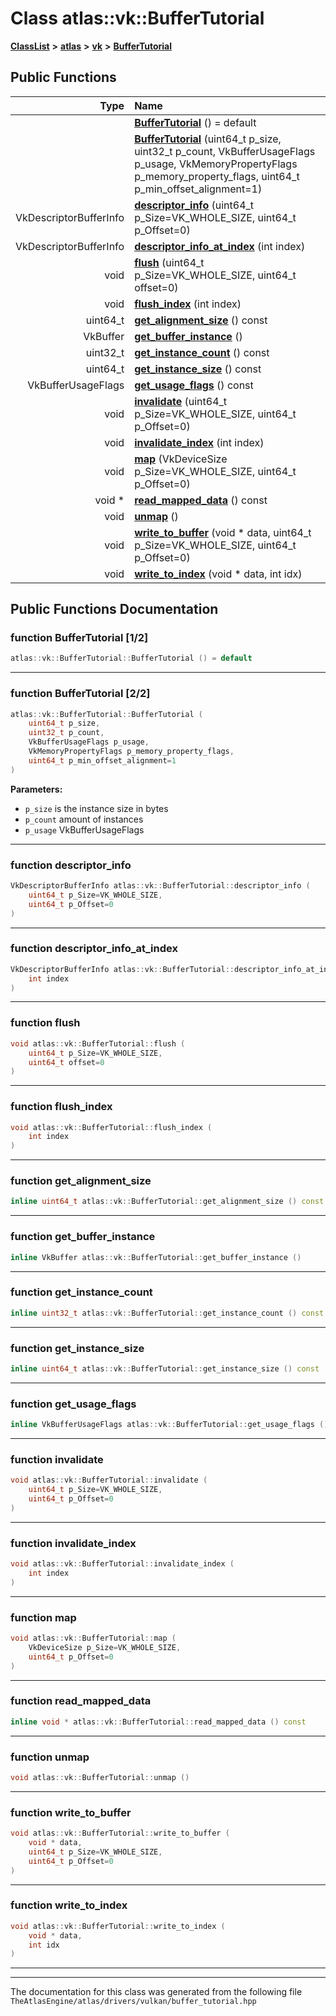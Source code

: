 

# Class atlas::vk::BufferTutorial



[**ClassList**](annotated.md) **>** [**atlas**](namespaceatlas.md) **>** [**vk**](namespaceatlas_1_1vk.md) **>** [**BufferTutorial**](classatlas_1_1vk_1_1BufferTutorial.md)










































## Public Functions

| Type | Name |
| ---: | :--- |
|   | [**BufferTutorial**](#function-buffertutorial-12) () = default<br> |
|   | [**BufferTutorial**](#function-buffertutorial-22) (uint64\_t p\_size, uint32\_t p\_count, VkBufferUsageFlags p\_usage, VkMemoryPropertyFlags p\_memory\_property\_flags, uint64\_t p\_min\_offset\_alignment=1) <br> |
|  VkDescriptorBufferInfo | [**descriptor\_info**](#function-descriptor_info) (uint64\_t p\_Size=VK\_WHOLE\_SIZE, uint64\_t p\_Offset=0) <br> |
|  VkDescriptorBufferInfo | [**descriptor\_info\_at\_index**](#function-descriptor_info_at_index) (int index) <br> |
|  void | [**flush**](#function-flush) (uint64\_t p\_Size=VK\_WHOLE\_SIZE, uint64\_t offset=0) <br> |
|  void | [**flush\_index**](#function-flush_index) (int index) <br> |
|  uint64\_t | [**get\_alignment\_size**](#function-get_alignment_size) () const<br> |
|  VkBuffer | [**get\_buffer\_instance**](#function-get_buffer_instance) () <br> |
|  uint32\_t | [**get\_instance\_count**](#function-get_instance_count) () const<br> |
|  uint64\_t | [**get\_instance\_size**](#function-get_instance_size) () const<br> |
|  VkBufferUsageFlags | [**get\_usage\_flags**](#function-get_usage_flags) () const<br> |
|  void | [**invalidate**](#function-invalidate) (uint64\_t p\_Size=VK\_WHOLE\_SIZE, uint64\_t p\_Offset=0) <br> |
|  void | [**invalidate\_index**](#function-invalidate_index) (int index) <br> |
|  void | [**map**](#function-map) (VkDeviceSize p\_Size=VK\_WHOLE\_SIZE, uint64\_t p\_Offset=0) <br> |
|  void \* | [**read\_mapped\_data**](#function-read_mapped_data) () const<br> |
|  void | [**unmap**](#function-unmap) () <br> |
|  void | [**write\_to\_buffer**](#function-write_to_buffer) (void \* data, uint64\_t p\_Size=VK\_WHOLE\_SIZE, uint64\_t p\_Offset=0) <br> |
|  void | [**write\_to\_index**](#function-write_to_index) (void \* data, int idx) <br> |




























## Public Functions Documentation




### function BufferTutorial [1/2]

```C++
atlas::vk::BufferTutorial::BufferTutorial () = default
```




<hr>



### function BufferTutorial [2/2]

```C++
atlas::vk::BufferTutorial::BufferTutorial (
    uint64_t p_size,
    uint32_t p_count,
    VkBufferUsageFlags p_usage,
    VkMemoryPropertyFlags p_memory_property_flags,
    uint64_t p_min_offset_alignment=1
) 
```





**Parameters:**


* `p_size` is the instance size in bytes 
* `p_count` amount of instances 
* `p_usage` VkBufferUsageFlags 




        

<hr>



### function descriptor\_info 

```C++
VkDescriptorBufferInfo atlas::vk::BufferTutorial::descriptor_info (
    uint64_t p_Size=VK_WHOLE_SIZE,
    uint64_t p_Offset=0
) 
```




<hr>



### function descriptor\_info\_at\_index 

```C++
VkDescriptorBufferInfo atlas::vk::BufferTutorial::descriptor_info_at_index (
    int index
) 
```




<hr>



### function flush 

```C++
void atlas::vk::BufferTutorial::flush (
    uint64_t p_Size=VK_WHOLE_SIZE,
    uint64_t offset=0
) 
```




<hr>



### function flush\_index 

```C++
void atlas::vk::BufferTutorial::flush_index (
    int index
) 
```




<hr>



### function get\_alignment\_size 

```C++
inline uint64_t atlas::vk::BufferTutorial::get_alignment_size () const
```




<hr>



### function get\_buffer\_instance 

```C++
inline VkBuffer atlas::vk::BufferTutorial::get_buffer_instance () 
```




<hr>



### function get\_instance\_count 

```C++
inline uint32_t atlas::vk::BufferTutorial::get_instance_count () const
```




<hr>



### function get\_instance\_size 

```C++
inline uint64_t atlas::vk::BufferTutorial::get_instance_size () const
```




<hr>



### function get\_usage\_flags 

```C++
inline VkBufferUsageFlags atlas::vk::BufferTutorial::get_usage_flags () const
```




<hr>



### function invalidate 

```C++
void atlas::vk::BufferTutorial::invalidate (
    uint64_t p_Size=VK_WHOLE_SIZE,
    uint64_t p_Offset=0
) 
```




<hr>



### function invalidate\_index 

```C++
void atlas::vk::BufferTutorial::invalidate_index (
    int index
) 
```




<hr>



### function map 

```C++
void atlas::vk::BufferTutorial::map (
    VkDeviceSize p_Size=VK_WHOLE_SIZE,
    uint64_t p_Offset=0
) 
```




<hr>



### function read\_mapped\_data 

```C++
inline void * atlas::vk::BufferTutorial::read_mapped_data () const
```




<hr>



### function unmap 

```C++
void atlas::vk::BufferTutorial::unmap () 
```




<hr>



### function write\_to\_buffer 

```C++
void atlas::vk::BufferTutorial::write_to_buffer (
    void * data,
    uint64_t p_Size=VK_WHOLE_SIZE,
    uint64_t p_Offset=0
) 
```




<hr>



### function write\_to\_index 

```C++
void atlas::vk::BufferTutorial::write_to_index (
    void * data,
    int idx
) 
```




<hr>

------------------------------
The documentation for this class was generated from the following file `TheAtlasEngine/atlas/drivers/vulkan/buffer_tutorial.hpp`

